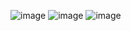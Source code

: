 ![image](https://github.com/user-attachments/assets/b8f8c7f6-3956-476f-a142-bb07722d494f)
![image](https://github.com/user-attachments/assets/3efcf530-c482-48bd-ad57-bb96a2231641)
![image](https://github.com/user-attachments/assets/0b5427ed-d0f0-4a11-9ccb-1c846370161e)

